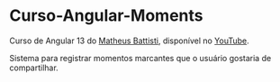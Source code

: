 # Curso-Angular-Moments

Curso de Angular 13 do [Matheus Battisti](https://github.com/matheusbattisti/curso_angular_yt), disponível no [YouTube](https://www.youtube.com/watch?v=vJt_K1bFUeA&list=PLnDvRpP8Bnex2GQEN0768_AxZg_RaIGmw).

Sistema para registrar momentos marcantes que o usuário gostaria de compartilhar.


